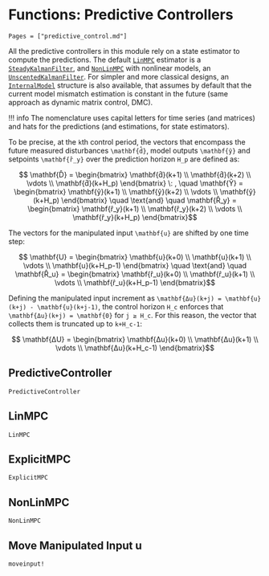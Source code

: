 # Functions: Predictive Controllers

```@contents
Pages = ["predictive_control.md"]
```

All the predictive controllers in this module rely on a state estimator to compute the
predictions. The default [`LinMPC`](@ref) estimator is a [`SteadyKalmanFilter`](@ref), and
[`NonLinMPC`](@ref) with nonlinear models, an [`UnscentedKalmanFilter`](@ref). For simpler
and more classical designs, an [`InternalModel`](@ref) structure is also available, that
assumes by default that the current model mismatch estimation is constant in the future
(same approach as dynamic matrix control, DMC).

!!! info
    The nomenclature uses capital letters for time series (and matrices) and hats for the
    predictions (and estimations, for state estimators).

To be precise, at the ``k``th control period, the vectors that encompass the future measured
disturbances ``\mathbf{d̂}``, model outputs ``\mathbf{ŷ}`` and setpoints ``\mathbf{r̂_y}``
over the prediction horizon ``H_p`` are defined as:

```math
    \mathbf{D̂} = \begin{bmatrix}
        \mathbf{d̂}(k+1)   \\ \mathbf{d̂}(k+2)   \\ \vdots  \\ \mathbf{d̂}(k+H_p)
    \end{bmatrix} \: , \quad
    \mathbf{Ŷ} = \begin{bmatrix}
        \mathbf{ŷ}(k+1)   \\ \mathbf{ŷ}(k+2)   \\ \vdots  \\ \mathbf{ŷ}(k+H_p)
    \end{bmatrix} \quad \text{and} \quad
    \mathbf{R̂_y} = \begin{bmatrix}
        \mathbf{r̂_y}(k+1) \\ \mathbf{r̂_y}(k+2) \\ \vdots  \\ \mathbf{r̂_y}(k+H_p)
    \end{bmatrix}
```

The vectors for the manipulated input ``\mathbf{u}`` are shifted by one time step:

```math
    \mathbf{U} = \begin{bmatrix}
        \mathbf{u}(k+0)   \\ \mathbf{u}(k+1)   \\ \vdots  \\ \mathbf{u}(k+H_p-1)
    \end{bmatrix} \quad \text{and} \quad
    \mathbf{R̂_u} = \begin{bmatrix}
        \mathbf{r̂_u}(k+0) \\ \mathbf{r̂_u}(k+1) \\ \vdots  \\ \mathbf{r̂_u}(k+H_p-1)
    \end{bmatrix}
```

Defining the manipulated input increment as ``\mathbf{Δu}(k+j) =
\mathbf{u}(k+j) - \mathbf{u}(k+j-1)``, the control horizon ``H_c`` enforces that
``\mathbf{Δu}(k+j) = \mathbf{0}`` for ``j ≥ H_c``. For this reason, the vector that collects
them is truncated up to ``k+H_c-1``:

```math
    \mathbf{ΔU} =
    \begin{bmatrix}
        \mathbf{Δu}(k+0) \\ \mathbf{Δu}(k+1) \\ \vdots  \\ \mathbf{Δu}(k+H_c-1)
    \end{bmatrix}
```

## PredictiveController

```@docs
PredictiveController
```

## LinMPC

```@docs
LinMPC
```

## ExplicitMPC

```@docs
ExplicitMPC
```

## NonLinMPC

```@docs
NonLinMPC
```

## Move Manipulated Input u

```@docs
moveinput!
```
